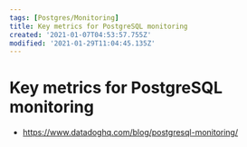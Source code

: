 ```yaml
---
tags: [Postgres/Monitoring]
title: Key metrics for PostgreSQL monitoring
created: '2021-01-07T04:53:57.755Z'
modified: '2021-01-29T11:04:45.135Z'
---
```


# Key metrics for PostgreSQL monitoring 

* https://www.datadoghq.com/blog/postgresql-monitoring/


